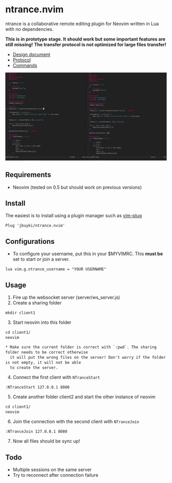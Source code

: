 ntrance.nvim
============

ntrance is a collaborative remote editing plugin for Neovim written in Lua with no dependencies.

**This is in prototype stage. It should work but some important features are still missing!**
**The transfer protocol is not optimized for large files transfer!**

* [Design document](docs/design.md)
* [Protocol](docs/protocol.md)
* [Commands](docs/commands.md)

![showcase](docs/images/showcase1.PNG)

Requirements
------------

* Neovim (tested on 0.5 but should work on previous versions)

Install
-------

The easiest is to install using a plugin manager such as [vim-plug](https://github.com/junegunn/vim-plug)

```
Plug 'jbuyki/ntrance.nvim'
```

Configurations
--------------

* To configure your username, put this in your $MYVIMRC. This **must be** set to start or join a server.

```
lua vim.g.ntrance_username = "YOUR USERNAME"
```

Usage
-----

1. Fire up the websocket server (server/ws_server.js)
2. Create a sharing folder
```
mkdir client1
```
3. Start neovim into this folder
```
cd client1/
neovim
```
	* Make sure the current folder is correct with `:pwd`. The sharing folder needs to be correct otherwise
	  it will put the wrong files on the server! Don't worry if the folder is not empty, it will not be able
	  to create the server.
4. Connect the first client with `NTranceStart`
```
:NTranceStart 127.0.0.1 8080
```

5. Create another folder client2 and start the other instance of neovim
```
cd client1/
neovim
```

6. Join the connection with the second client with `NTranceJoin`
```
:NTranceJoin 127.0.0.1 8080
```

7. Now all files should be sync up!

Todo
----

* Multiple sessions on the same server
* Try to reconnect after connection failure
